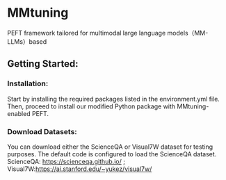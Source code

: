 # MMtuning
PEFT framework tailored for multimodal large language models（MM-LLMs）based

## Getting Started:

### Installation: 
Start by installing the required packages listed in the environment.yml file. Then, proceed to install our modified Python package with MMtuning-enabled PEFT.

### Download Datasets: 
You can download either the ScienceQA or Visual7W dataset for testing purposes. The default code is configured to load the ScienceQA dataset. ScienceQA: https://scienceqa.github.io/ ; Visual7W:https://ai.stanford.edu/~yukez/visual7w/
